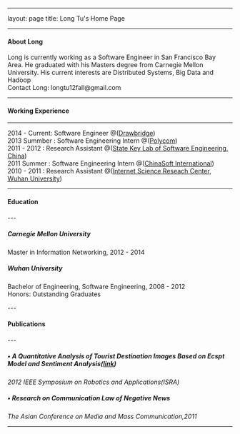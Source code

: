 
---
layout: page
title: Long Tu's Home Page

---

<h4 id='About Long<'>About Long</h4>
Long is currently working as a Software Engineer in San Francisco Bay Area. He graduated with his Masters degree from Carnegie Mellon University. His current interests are Distributed Systems, Big Data and Hadoop
<br />
Contact Long: <a>longtu12fall@gmail.com</a>
<br />

---


<h4 id='working'>Working Experience</h4>

<hr />
<p>
2014 - Current:  Software Engineer @(<a href='https://www.crunchbase.com/organization/drawbridge'>Drawbridge</a>) <br />
2013 Summber  :  Software Engineering Intern @(<a href='http://www.polycom.com/'>Polycom</a>)<br />
2011 - 2012   :  Research Assistant @(<a href='http://www.sklse.whu.edu.cn'>State Key Lab of Software Engineering, China</a>) <br />
2011 Summer   :  Software Engineering Intern @(<a href='http://www.chinasofti.com/'>ChinaSoft International</a>) <br />
2010 - 2011   :  Research Assistant @(<a href='http://www.whu.edu.cn'>Internet Science Reseach Center, Wuhan University</a>) <br />


</p>

---

<h4 id='Education'>Education</h4>
---

<p>
<h5> Carnegie Mellon University</h5>  
Master in Information Networking,                     2012 - 2014  <br />
<h5>Wuhan University</h5> 
Bachelor of Engineering, Software Engineering,        2008 - 2012  <br/>
Honors: Outstanding Graduates
</p>
---




<h4 id='Publications'>Publications</h4>
---
   <h5> &bull; A Quantitative Analysis of Tourist Destination Images Based on Ecspt Model and Sentiment Analysis(<a href='http://ieeexplore.ieee.org/stamp/stamp.jsp?tp=&arnumber=6219134'>link</a>)</h5>
   <i>2012 IEEE Symposium on Robotics and Applications(ISRA)</i><br />
   <h5> &bull; Research on Communication Law of Negative News</h5>
   <i>The Asian Conference on Media and Mass Communication,2011</i><br />

---




   
  

